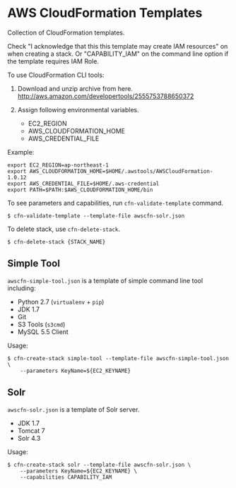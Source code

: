 AWS CloudFormation Templates
=============================

Collection of CloudFormation templates.

Check "I acknowledge that this this template may create IAM resources" on when creating a stack.
Or "CAPABILITY_IAM" on the command line option if the template requires IAM Role.

To use CloudFormation CLI tools:

1. Download and unzip archive from here.
    http://aws.amazon.com/developertools/2555753788650372

2. Assign following environmental variables.
    * EC2_REGION
    * AWS_CLOUDFORMATION_HOME
    * AWS_CREDENTIAL_FILE

Example:

    export EC2_REGION=ap-northeast-1
    export AWS_CLOUDFORMATION_HOME=$HOME/.awstools/AWSCloudFormation-1.0.12
    export AWS_CREDENTIAL_FILE=$HOME/.aws-credential
    export PATH=$PATH:$AWS_CLOUDFORMATION_HOME/bin

To see parameters and capabilities, run ``cfn-validate-template`` command.

    $ cfn-validate-template --template-file awscfn-solr.json

To delete stack, use ``cfn-delete-stack``.

    $ cfn-delete-stack {STACK_NAME}

Simple Tool
------------

``awscfn-simple-tool.json`` is a template of simple command line tool including:

* Python 2.7 (``virtualenv`` + ``pip``)
* JDK 1.7
* Git
* S3 Tools (``s3cmd``)
* MySQL 5.5 Client

Usage:

    $ cfn-create-stack simple-tool --template-file awscfn-simple-tool.json \
        --parameters KeyName=${EC2_KEYNAME}

Solr
-----

``awscfn-solr.json`` is a template of Solr server.

* JDK 1.7
* Tomcat 7
* Solr 4.3

Usage:

    $ cfn-create-stack solr --template-file awscfn-solr.json \
        --parameters KeyName=${EC2_KEYNAME} \
        --capabilities CAPABILITY_IAM
